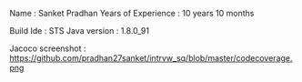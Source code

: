 Name : Sanket Pradhan
Years of Experience : 10 years 10 months

Build Ide : STS
Java version : 1.8.0_91


Jacoco screenshot : https://github.com/pradhan27sanket/intrvw_sq/blob/master/codecoverage.png
